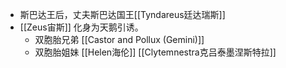 - 斯巴达王后，丈夫斯巴达国王[[Tyndareus廷达瑞斯]]
- [[Zeus宙斯]] 化身为天鹅引诱。
	- 双胞胎兄弟 [[Castor and Pollux (Gemini)]]
	- 双胞胎姐妹 [[Helen海伦]] [[Clytemnestra克吕泰墨涅斯特拉]]
